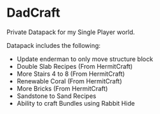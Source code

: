 # DadCraft
Private Datapack for my Single Player world.

Datapack includes the following:
* Update enderman to only move structure block
* Double Slab Recipes (From HermitCraft)
* More Stairs 4 to 8 (From HermitCraft)
* Renewable Coral (From HermitCraft)
* More Bricks (From HermitCraft)
* Sandstone to Sand Recipes
* Ability to craft Bundles using Rabbit Hide
